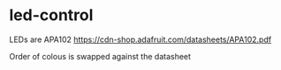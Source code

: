 # led-control

LEDs are APA102 https://cdn-shop.adafruit.com/datasheets/APA102.pdf

Order of colous is swapped against the datasheet
